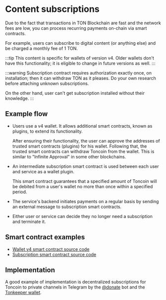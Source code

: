 # Content subscriptions

Due to the fact that transactions in TON Blockchain are fast and the network fees are low, you can process recurring payments on-chain via smart contracts.

For example, users can subscribe to digital content (or anything else) and be charged a monthly fee of 1 TON.

:::tip
This content is specific for wallets of version v4. Older wallets don't have this functionality; it is eligible to change in future versions as well.
:::

:::warning
Subscription contract requires authorization exactly once, on installation; then it can withdraw TON as it pleases. Do your own research before attaching unknown subscriptions.

On the other hand, user can't get subscription installed without their knowledge.
:::

## Example flow

- Users use a v4 wallet. It allows additional smart contracts, known as plugins, to extend its functionality.

   After ensuring their functionality, the user can approve the addresses of trusted smart contracts (plugins) for his wallet. Following that, the trusted smart contracts can withdraw Toncoin from the wallet. This is similar to "Infinite Approval" in some other blockchains.

- An intermediate subscription smart contract is used between each user and service as a wallet plugin.

   This smart contract guarantees that a specified amount of Toncoin will be debited from a user's wallet no more than once within a specified period.

- The service's backend initiates payments on a regular basis by sending an external message to subscription smart contracts.

- Either user or service can decide they no longer need a subscription and terminate it.

## Smart contract examples

* [Wallet v4 smart contract source code](https://github.com/ton-blockchain/wallet-contract/blob/main/func/wallet-v4-code.fc)
* [Subscription smart contract source code](https://github.com/ton-blockchain/wallet-contract/blob/main/func/simple-subscription-plugin.fc)

## Implementation

A good example of implementation is decentralized subscriptions for Toncoin to private channels in Telegram by the [@donate](https://t.me/donate) bot and the [Tonkeeper wallet](https://tonkeeper.com).